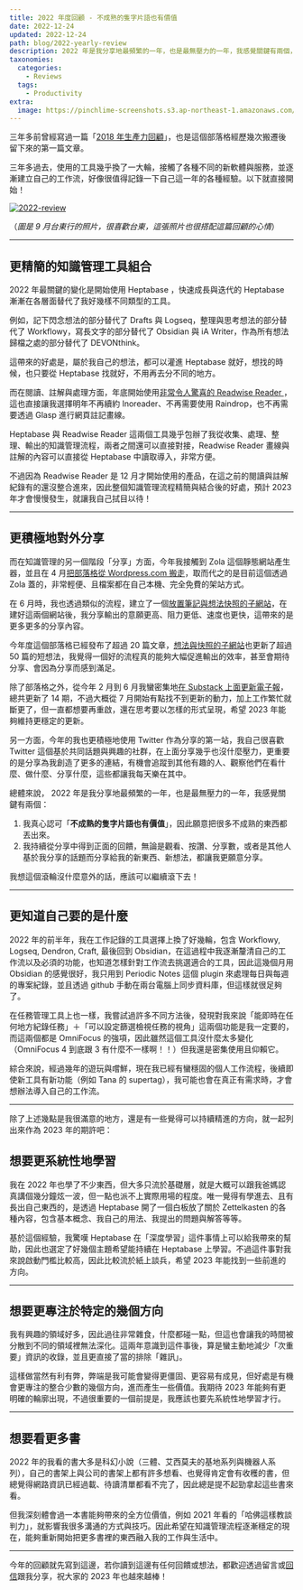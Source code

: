 ```yaml
---
title: 2022 年度回顧 - 不成熟的隻字片語也有價值
date: 2022-12-24
updated: 2022-12-24
path: blog/2022-yearly-review
description: 2022 年是我分享地最頻繁的一年，也是最無壓力的一年，我感覺關鍵有兩個，一、我真心認可「不成熟的隻字片語也有價值」，因此願意把很多不成熟的東西都丟出來。二、我持續從分享中得到正面的回饋，無論是觀看、按讚、分享數，或者是其他人基於我分享的話題而分享給我的新東西、新想法，都讓我更願意分享。
taxonomies:
  categories: 
    - Reviews
  tags: 
    - Productivity
extra:
  image: https://pinchlime-screenshots.s3.ap-northeast-1.amazonaws.com/2022-review-1200_iTja5i.webp
---
```


三年多前曾經寫過一篇「[2018 年生產力回顧](@/blog/2018-productivity-review.md)」，也是這個部落格經歷幾次搬遷後留下來的第一篇文章。

三年多過去，使用的工具幾乎換了一大輪，接觸了各種不同的新軟體與服務，並逐漸建立自己的工作流，好像很值得記錄一下自己這一年的各種經驗。以下就直接開始！

<a href="https://pinchlime-screenshots.s3.ap-northeast-1.amazonaws.com/2022-review_4bQHpT.webp" data-fancybox data-caption="2022-review">
  <img src="https://pinchlime-screenshots.s3.ap-northeast-1.amazonaws.com/2022-review_4bQHpT.webp" loading="lazy" alt="2022-review" align="center" />
</a>

（_圖是 9 月台東行的照片，很喜歡台東，這張照片也很搭配這篇回顧的心情_）

<!-- more -->
---

## 更精簡的知識管理工具組合

2022 年最關鍵的變化是開始使用 Heptabase ，快速成長與迭代的 Heptabase 漸漸在各層面替代了我好幾樣不同類型的工具。

例如，記下閃念想法的部分替代了 Drafts 與 Logseq，整理與思考想法的部分替代了 Workflowy，寫長文字的部分替代了 Obsidian 與 iA Writer，作為所有想法歸檔之處的部分替代了 DEVONthink。

這帶來的好處是，屬於我自己的想法，都可以灌進 Heptabase 就好，想找的時候，也只要從 Heptabase 找就好，不用再去分不同的地方。

而在閱讀、註解與處理方面，年底開始使用[非常令人驚喜的 Readwise Reader ](@/archive/readwise-reader-introduction.md)，這也直接讓我選擇明年不再續約 Inoreader、不再需要使用 Raindrop，也不再需要透過 Glasp 進行網頁註記畫線。

Heptabase 與 Readwise Reader 這兩個工具幾乎包辦了我從收集、處理、整理、輸出的知識管理流程，兩者之間還可以直接對接，Readwise Reader 畫線與註解的內容可以直接從 Heptabase 中讀取導入，非常方便。

不過因為 Readwise Reader 是 12 月才開始使用的產品，在這之前的閱讀與註解紀錄有的還沒整合進來，因此整個知識管理流程精簡與結合後的好處，預計 2023 年才會慢慢發生，就讓我自己拭目以待！

---

## 更積極地對外分享

而在知識管理的另一個階段「分享」方面，今年我接觸到 Zola 這個靜態網站產生器，並且在 4 月[把部落格從 Wordpress.com 搬走](@/blog/rebuilt-pinchlime.md)，取而代之的是目前這個透過 Zola 蓋的，非常輕便、且檔案都在自己本機、完全免費的架站方式。

在 6 月時，我也透過類似的流程，建立了一個[放置筆記與想法快照的子網站](@/archive/built-pinchlime-notes.md)，在建好這兩個網站後，我分享輸出的意願更高、阻力更低、速度也更快，這帶來的是更多更多的分享內容。

今年度這個部落格已經發布了超過 20 篇文章，[想法與快照的子網站](https://notes.pinchlime.com/)也更新了超過 50 篇的短想法，我覺得一個好的流程真的能夠大幅促進輸出的效率，甚至會期待分享、會因為分享而感到滿足。

除了部落格之外，從今年 2 月到 6 月我蠻密集地[在 Substack 上面更新電子報](https://pinchlime.substack.com/)，總共更新了 14 期，不過大概從 7 月開始有點找不到更新的動力，加上工作繁忙就斷更了，但一直都想要再重啟，還在思考要以怎樣的形式呈現，希望 2023 年能夠維持更穩定的更新。

另一方面，今年的我也更積極地使用 Twitter 作為分享的第一站，我自己很喜歡 Twitter 這個基於共同話題與興趣的社群，在上面分享幾乎也沒什麼壓力，更重要的是分享為我創造了更多的連結，有機會追蹤到其他有趣的人、觀察他們在看什麼、做什麼、分享什麼，這些都讓我每天樂在其中。

總體來說， 2022 年是我分享地最頻繁的一年，也是最無壓力的一年，我感覺關鍵有兩個：

1. 我真心認可「**不成熟的隻字片語也有價值**」，因此願意把很多不成熟的東西都丟出來。
2. 我持續從分享中得到正面的回饋，無論是觀看、按讚、分享數，或者是其他人基於我分享的話題而分享給我的新東西、新想法，都讓我更願意分享。

我想這個滾輪沒什麼意外的話，應該可以繼續滾下去！

---

## 更知道自己要的是什麼

2022 年的前半年，我在工作記錄的工具選擇上換了好幾輪，包含 Workflowy, Logseq, Dendron, Craft, 最後回到 Obsidian，在這過程中我逐漸釐清自己的工作流以及必須的功能，也知道怎樣針對工作流去挑選適合的工具，因此這幾個月用 Obsidian 的感覺很好，我只用到 Periodic Notes 這個 plugin 來處理每日與每週的專案紀錄，並且透過 github 手動在兩台電腦上同步資料庫，但這樣就很足夠了。

在任務管理工具上也一樣，我嘗試過許多不同方法後，發現對我來說「能即時在任何地方紀錄任務」＋「可以設定篩選檢視任務的視角」這兩個功能是我一定要的，而這兩個都是 OmniFocus 的強項，因此雖然這個工具沒什麼太多變化（OmniFocus 4 到底跟 3 有什麼不一樣啊！！）但我還是密集使用且仰賴它。

綜合來說，經過幾年的遊玩與嚐鮮，現在我已經有蠻穩固的個人工作流程，後續即使新工具有新功能（例如 Tana 的 supertag），我可能也會在真正有需求時，才會想辦法導入自己的工作流。

---

除了上述幾點是我很滿意的地方，還是有一些覺得可以持續精進的方向，就一起列出來作為 2023 年的期許吧：

## 想要更系統性地學習

我在 2022 年也學了不少東西，但大多只流於基礎層，就是大概可以跟我爸媽認真講個幾分鐘炫一波，但一點也派不上實際用場的程度。唯一覺得有學進去、且有長出自己東西的，是透過 Heptabase 開了一個白板放了關於 Zettelkasten 的各種內容，包含基本概念、我自己的用法、我提出的問題與解答等等。

基於這個經驗，我驚嘆 Heptabase 在「深度學習」這件事情上可以給我帶來的幫助，因此也選定了好幾個主題希望能持續在 Heptabase 上學習。不過這件事對我來說啟動門檻比較高，因此比較流於紙上談兵，希望 2023 年能找到一些前進的方向。

---

## 想要更專注於特定的幾個方向

我有興趣的領域好多，因此過往非常雜食，什麼都碰一點，但這也會讓我的時間被分散到不同的領域裡無法深化。這兩年意識到這件事後，算是蠻主動地減少「次重要」資訊的收錄，並且更直接了當的排除「雜訊」。

這樣做當然有利有弊，弊端是我可能會變得更僵固、更容易有成見，但好處是有機會更專注的整合少數的幾個方向，進而產生一些價值。我期待 2023 年能夠有更明確的輪廓出現，不過很重要的一個前提是，我應該也要先系統性地學習才行。

---

## 想要看更多書

2022 年的我看的書大多是科幻小說（三體、艾西莫夫的基地系列與機器人系列），自己的書架上與公司的書架上都有許多想看、也覺得肯定會有收穫的書，但總覺得網路資訊已經過載、待讀清單都看不完了，因此總是提不起勁拿起這些書來看。

但我深刻體會過一本書能夠帶來的全方位價值，例如 2021 年看的「哈佛這樣教談判力」，就影響我很多溝通的方式與技巧。因此希望在知識管理流程逐漸穩定的現在，能夠重新開始把更多書裡的東西融入我的工作與生活中。

---

今年的回顧就先寫到這邊，若你讀到這邊有任何回饋或想法，都歡迎透過留言或[回信](mailto:pj@pinchlime.com)跟我分享，祝大家的 2023 年也越來越棒！